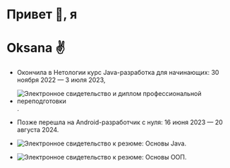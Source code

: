 # Привет 👋, я
# Oksana ✌️

* Окончила в Нетологии курс Java-разработка для начинающих: 30 ноября 2022 — 3 июля 2023, 
*    ![Электронное свидетельство и диплом профессиональной переподготовки](https://netology.ru/backend/api/user/programs/32140/pdf_certificate).
    
*    Позже перешла на Android-разработчик с нуля: 16 июня 2023 — 20 августа 2024.
*   ![Электронное свидетельство к резюме: Основы Java](https://netology.ru/backend/api/user/programs/37078/pdf_certificate).

*    ![Электронное свидетельство к резюме: Основы ООП](https://netology.ru/backend/api/user/programs/37078/pdf_certificate).




   